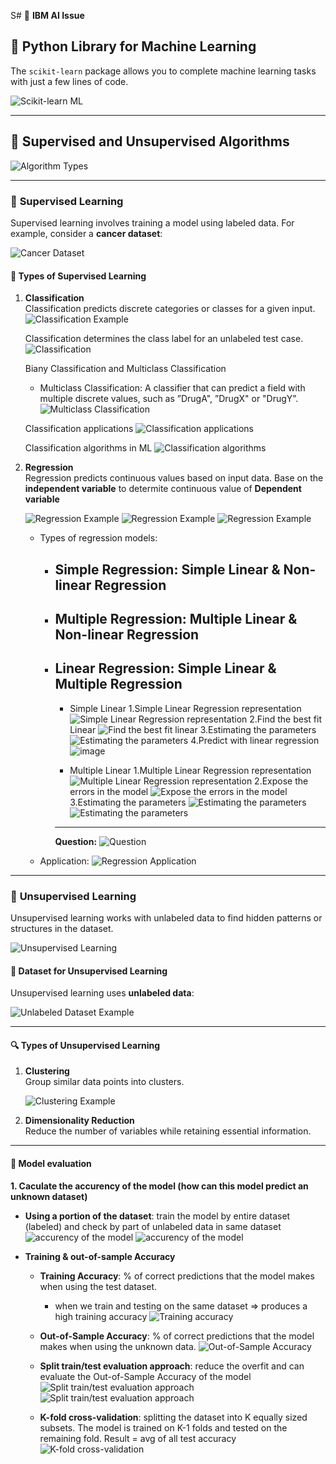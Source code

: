 S# 🌟 **IBM AI Issue**

## 🚀 **Python Library for Machine Learning**
The `scikit-learn` package allows you to complete machine learning tasks with just a few lines of code.

![Scikit-learn ML](https://github.com/user-attachments/assets/dafc4799-d3b4-4e5c-9947-6d7acec8f3fa)

---

## 🤖 **Supervised and Unsupervised Algorithms**

![Algorithm Types](https://github.com/user-attachments/assets/cfc9b6fc-978a-4d8f-b7c8-9a6ae2cdc581)

---

### 📘 **Supervised Learning**
Supervised learning involves training a model using labeled data. For example, consider a **cancer dataset**:

![Cancer Dataset](https://github.com/user-attachments/assets/708977db-09b3-4fbf-8d4e-66b84503ec84)

#### 🧠 **Types of Supervised Learning**
1. **Classification**  
   Classification predicts discrete categories or classes for a given input.
   ![Classification Example](https://github.com/user-attachments/assets/3d8142ec-f445-4906-b9a9-cab78c16e924)

   Classification determines the class label for an unlabeled test case.
   ![Classification](https://github.com/user-attachments/assets/43e67d21-1a99-45d4-a61c-7f3fd5532e7d)

   Biany Classification and Multiclass Classification
   - Multiclass Classification: A classifier that can predict a field with multiple discrete values, such as ”DrugA", ”DrugX" or "DrugY”. 
   ![Multiclass Classification](https://github.com/user-attachments/assets/0ea16686-f0a0-476f-88cc-d0562a8aa269)

   Classification applications
   ![Classification applications](https://github.com/user-attachments/assets/f89ed970-f937-4116-b129-d6eb0582bdd6)

   Classification algorithms in ML
   ![Classification algorithms](https://github.com/user-attachments/assets/6a60f116-31c3-406d-bae3-ecd0fb61342a)

3. **Regression**  
   Regression predicts continuous values based on input data.
   Base on the **independent variable** to determite continuous value of **Dependent variable**
   

   ![Regression Example](https://github.com/user-attachments/assets/ab8407f7-af24-4cad-bdbc-44d5ce5c8608)
   ![Regression Example](https://github.com/user-attachments/assets/ee05f076-bbd9-41b9-8812-1def7da438c2)
   ![Regression Example](https://github.com/user-attachments/assets/f03bdfc0-d9aa-47d4-8202-7e1b9cc521d5)

   - Types of regression models:
     - Simple Regression: Simple Linear & Non-linear Regression
       ---
          
     - Multiple Regression: Multiple Linear & Non-linear Regression
       ---
       
      - Linear Regression: Simple Linear & Multiple Regression
        ---
         - Simple Linear
           1.Simple Linear Regression representation
           ![Simple Linear Regression representation](https://github.com/user-attachments/assets/455ead21-8ac5-4eae-b239-5f143ccbb932)
           2.Find the best fit Linear
           ![Find the best fit linear](https://github.com/user-attachments/assets/79da396b-42f4-4646-970a-26725300776c)
           3.Estimating the parameters
           ![Estimating the parameters](https://github.com/user-attachments/assets/a9c64f28-8edd-469c-bea0-ddbb6ec64722)
           4.Predict with linear regression
           ![image](https://github.com/user-attachments/assets/1ad70d32-5808-426d-9c99-1ab25c400ee8)

         - Multiple Linear
          1.Multiple Linear Regression representation
          ![Multiple Linear Regression representation](https://github.com/user-attachments/assets/736b8906-409e-4a18-862f-57159b9b4d06)
          2.Expose the errors in the model
          ![Expose the errors in the model](https://github.com/user-attachments/assets/d7bde9d9-79a3-4680-9267-682287ebe688)
          3.Estimating the parameters
          ![Estimating the parameters](https://github.com/user-attachments/assets/59be527b-e05a-4b75-bc88-9d1ed4531506)
          ![Estimating the parameters](https://github.com/user-attachments/assets/b81b36f8-be99-495e-a9e7-cb2977c8fa05)
        ---
           **Question:**
           ![Question](https://github.com/user-attachments/assets/dfa85da0-65d0-4109-af8a-88a7560d77e9)

   - Application:
      ![Regression Application](https://github.com/user-attachments/assets/ae1a171c-0545-468c-8c2d-522fa834a3bd)
---

### 📙 **Unsupervised Learning**
Unsupervised learning works with unlabeled data to find hidden patterns or structures in the dataset.

![Unsupervised Learning](https://github.com/user-attachments/assets/a2867f55-062b-4176-927f-94964f877ffe)

#### 🧩 **Dataset for Unsupervised Learning**
Unsupervised learning uses **unlabeled data**:

![Unlabeled Dataset Example](https://github.com/user-attachments/assets/4cf7b563-175c-46fd-bc55-21ef3e207bd8)

---

#### 🔍 **Types of Unsupervised Learning**
1. **Clustering**  
   Group similar data points into clusters.

   ![Clustering Example](https://github.com/user-attachments/assets/7647fa00-5a23-48cf-b8c2-d09c36fed914)

2. **Dimensionality Reduction**  
   Reduce the number of variables while retaining essential information.

---

#### 🧠 **Model evaluation**
**1. Caculate the accurency of the model (how can this model predict an unknown dataset)**
   - **Using a portion of the dataset**: train the model by entire dataset (labeled) and check by part of unlabeled data in same dataset
     ![accurency of the model](https://github.com/user-attachments/assets/f18d3d70-e0a6-4c8f-a358-13556cdf33bd)
     ![accurency of the model](https://github.com/user-attachments/assets/aeaff0db-c0a7-4fc7-915a-893f04ad32b0)

   - **Training & out-of-sample Accuracy**
     - **Training Accuracy**: % of correct predictions that the model makes when using the test dataset.
       - when we train and testing on the same dataset => produces a high training accuracy
         ![Training accuracy](https://github.com/user-attachments/assets/66fed1b6-d9be-416f-b280-8a80eed9e8ff)

     - **Out-of-Sample Accuracy**: % of correct predictions that the model makes when using the unknown data.
       ![Out-of-Sample Accuracy](https://github.com/user-attachments/assets/0ea43539-9584-4448-9c81-62d121ed1132)

     - **Split train/test evaluation approach**: reduce the overfit and can evaluate the Out-of-Sample Accuracy of the model
       ![Split train/test evaluation approach](https://github.com/user-attachments/assets/5c5aad1f-1bc7-467e-873a-71b98ece44bd)
       ![Split train/test evaluation approach](https://github.com/user-attachments/assets/65bbc8b2-6caa-4844-900a-e554ecc61d34)

     - **K-fold cross-validation**: splitting the dataset into K equally sized subsets. The model is trained on K-1 folds and tested on the remaining fold.
       Result = avg of all test accuracy
       ![K-fold cross-validation](https://github.com/user-attachments/assets/197b0574-c176-4c36-a2c7-d24cd2c9bd73)






     


